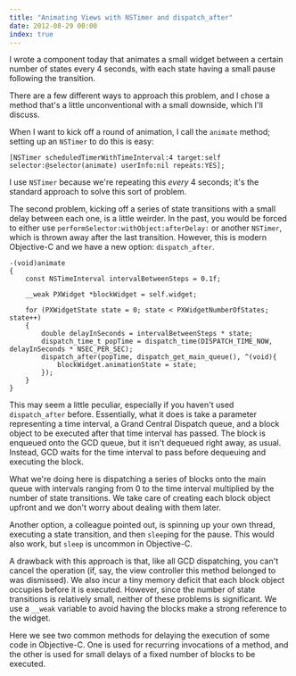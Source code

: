 ```yaml
---
title: "Animating Views with NSTimer and dispatch_after"
date: 2012-08-29 00:00
index: true
---
```


I wrote a component today that animates a small widget between a certain number of states every 4 seconds, with each state having a small pause following the transition.

There are a few different ways to approach this problem, and I chose a method that's a little unconventional with a small downside, which I'll discuss.

When I want to kick off a round of animation, I call the `animate` method; setting up an `NSTimer` to do this is easy:

```
[NSTimer scheduledTimerWithTimeInterval:4 target:self selector:@selector(animate) userInfo:nil repeats:YES];
```

I use `NSTimer` because we're repeating this _every_ 4 seconds; it's the standard approach to solve this sort of problem.

The second problem, kicking off a series of state transitions with a small delay between each one, is a little weirder. In the past, you would be forced to either use `performSelector:withObject:afterDelay:` or another `NSTimer`, which is thrown away after the last transition. However, this is modern Objective-C and we have a new option: `dispatch_after`.

```
-(void)animate
{
    const NSTimeInterval intervalBetweenSteps = 0.1f;

    __weak PXWidget *blockWidget = self.widget;

    for (PXWidgetState state = 0; state < PXWidgetNumberOfStates; state++)
    {
        double delayInSeconds = intervalBetweenSteps * state;
        dispatch_time_t popTime = dispatch_time(DISPATCH_TIME_NOW, delayInSeconds * NSEC_PER_SEC);
        dispatch_after(popTime, dispatch_get_main_queue(), ^(void){
            blockWidget.animationState = state;
        });
    }
}
```

This may seem a little peculiar, especially if you haven't used `dispatch_after` before. Essentially, what it does is take a parameter representing a time interval, a Grand Central Dispatch queue, and a block object to be executed after that time interval has passed. The block is enqueued onto the GCD queue, but it isn't dequeued right away, as usual. Instead, GCD waits for the time interval to pass before dequeuing and executing the block.

What we're doing here is dispatching a series of blocks onto the main queue with intervals ranging from 0 to the time interval multiplied by the number of state transitions. We take care of creating each block object upfront and we don't worry about dealing with them later.

Another option, a colleague pointed out, is spinning up your own thread, executing a state transition, and then `sleep`ing for the pause. This would also work, but `sleep` is uncommon in Objective-C.

A drawback with this approach is that, like all GCD dispatching, you can't cancel the operation (if, say, the view controller this method belonged to was dismissed). We also incur a tiny memory deficit that each block object occupies before it is executed. However, since the number of state transitions is relatively small, neither of these problems is significant. We use a `__weak` variable to avoid having the blocks make a strong reference to the widget.

Here we see two common methods for delaying the execution of some code in Objective-C. One is used for recurring invocations of a method, and the other is used for small delays of a fixed number of blocks to be executed.

<!-- more -->
